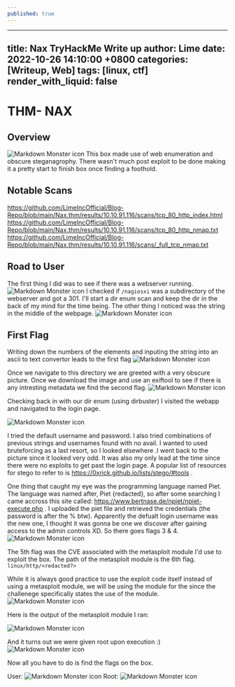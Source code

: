 ```yaml
---
published: true
---
```

---
title: Nax TryHackMe Write up
author: Lime
date: 2022-10-26 14:10:00 +0800
categories: [Writeup, Web]
tags: [linux, ctf]
render_with_liquid: false
---

# THM- NAX

## Overview
<img src="https://raw.githubusercontent.com/LimeIncOfficial/Blog-Repo/main/Nax.thm/Screen%20Shot%202022-03-17%20at%2012.02.35%20AM.png"
     alt="Markdown Monster icon"
     style="width: auto; max-width: 100%; height: auto;" />
This box made use of web enumeration and obscure steganagrophy. There wasn't much post exploit to be done making it a pretty start to finish box once finding a foothold. 

## Notable Scans
https://github.com/LimeIncOfficial/Blog-Repo/blob/main/Nax.thm/results/10.10.91.116/scans/tcp_80_http_index.html
https://github.com/LimeIncOfficial/Blog-Repo/blob/main/Nax.thm/results/10.10.91.116/scans/tcp_80_http_nmap.txt
https://github.com/LimeIncOfficial/Blog-Repo/blob/main/Nax.thm/results/10.10.91.116/scans/_full_tcp_nmap.txt

## Road to User
The first thing I did was to see if there was a webserver running. 
<img src="https://raw.githubusercontent.com/LimeIncOfficial/Blog-Repo/main/Nax.thm/Screen%20Shot%202022-03-17%20at%2012.25.06%20AM.png"
     alt="Markdown Monster icon"
     style="width: auto; max-width: 100%; height: auto;" />
I checked if `/nagiosxi` was a subdirectory of the webserver and got a 301. I'll start a dir enum scan and keep the dir in the back of my mind for the time being. The other thing I noticed was the string in the middle of the webpage.
<img src="https://raw.githubusercontent.com/LimeIncOfficial/Blog-Repo/main/Nax.thm/Screen%20Shot%202022-03-17%20at%201.00.06%20AM.png"
     alt="Markdown Monster icon"
     style="width: auto; max-width: 100%; height: auto;" />

## First Flag 
 Writing down the numbers of the elements and inputing the string into an ascii to text convertor leads to the first flag 
<img src="https://raw.githubusercontent.com/LimeIncOfficial/Blog-Repo/main/Nax.thm/Screen%20Shot%202022-03-17%20at%2012.33.28%20AM.png"
     alt="Markdown Monster icon"
     style="width: auto; max-width: 100%; height: auto;" />
 
 Once we navigate to this directory we are greeted with a very obscure picture. Once we download the image and use an exiftool to see if there is any intresting metadata we find the second flag.
<img src="https://raw.githubusercontent.com/LimeIncOfficial/Blog-Repo/main/Nax.thm/Screen%20Shot%202022-03-17%20at%2012.36.52%20AM.png"
     alt="Markdown Monster icon"
     style="width: auto; max-width: 100%; height: auto;" />
 
 Checking back in with our dir enum (using dirbuster) I visited the webapp and navigated to the login page.
 
<img src="https://raw.githubusercontent.com/LimeIncOfficial/Blog-Repo/main/Nax.thm/Screen%20Shot%202022-03-17%20at%201.00.06%20AM.png"
     alt="Markdown Monster icon"
     style="width: auto; max-width: 100%; height: auto;" />
 
 I tried the default username and password. I also tried combinations of previous strings and usernames found with no avail. I wanted to used bruteforcing as a last resort, so I looked elsewhere .I went back to the picture since it looked very odd. It was also my only lead at the time since there were no exploits to get past the login page. A popular list of resources for stego to refer to is https://0xrick.github.io/lists/stego/#tools . 
 
 One thing that caught my eye was the programming language named Piet. The language was named after, Piet {redacted}, so after some searching I came accross this site called: https://www.bertnase.de/npiet/npiet-execute.php . I uploaded the piet file and retrieved the credentials (the password is after the % btw). Apparently the defualt login username was the new one, I thought it was gonna be one we discover after gaining access to the admin controls XD. So there goes flags 3 & 4. 
<img src="https://raw.githubusercontent.com/LimeIncOfficial/Blog-Repo/main/Nax.thm/Screen%20Shot%202022-03-17%20at%201.31.36%20AM.png"
     alt="Markdown Monster icon"
     style="width: auto; max-width: 100%; height: auto;" />
 
 The 5th flag was the CVE associated with the metasploit module I'd use to exploit the box. The path of the metasploit module is the 6th flag. `linux/http/<redacted?>`
 
 While it is always good practice to use the exploit code itself instead of using a metasploit module, we will be using the module for the since the challenege specifically states the use of the module. 
<img src="https://raw.githubusercontent.com/LimeIncOfficial/Blog-Repo/main/Nax.thm/Screen%20Shot%202022-03-17%20at%202.05.47%20AM.png"
     alt="Markdown Monster icon"
     style="width: auto; max-width: 100%; height: auto;" />
 
 Here is the output of the metasploit module I ran:
 
<img src="https://github.com/LimeIncOfficial/Blog-Repo/blob/main/Nax.thm/Screen%20Shot%202022-03-17%20at%202.14.08%20AM.png?raw=true"
     alt="Markdown Monster icon"
     style="width: auto; max-width: 100%; height: auto;" />
 
 And it turns out we were given root upon execution :)
 <img src="https://raw.githubusercontent.com/LimeIncOfficial/Blog-Repo/main/Nax.thm/Screen%20Shot%202022-03-17%20at%202.14.53%20AM.png"
     alt="Markdown Monster icon"
     style="width: auto; max-width: 100%; height: auto;" />
 
 Now all you have to do is find the flags on the box.
 
 User:
<img src="https://raw.githubusercontent.com/LimeIncOfficial/Blog-Repo/main/Nax.thm/Screen%20Shot%202022-03-17%20at%202.23.36%20AM.png"
     alt="Markdown Monster icon"
     style="width: auto; max-width: 100%; height: auto;" />
 Root:
<img src="https://raw.githubusercontent.com/LimeIncOfficial/Blog-Repo/main/Nax.thm/Screen%20Shot%202022-03-17%20at%202.17.20%20AM.png"
     alt="Markdown Monster icon"
     style="width: auto; max-width: 100%; height: auto;" />

